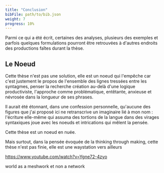 ```yaml
---
title: "Conclusion"
bibFile: path/to/bib.json
weight: 7
progress: 10%
---
```


Parmi ce qui a été écrit, certaines des analyses, plusieurs des exemples et parfois quelques formulations pourront être retrouvées à d'autres endroits des productions faîtes durant la thèse. 

## Le Noeud

Cette thèse n'est pas une solution, elle est un noeud qui l'empêche car c'est justement le propos de l'ensemble des lignes tressées entre les syntagmes, penser la recherche création au-delà d'une logique productiviste, l'approche comme problématique, entêtante, anxieuse et névrosée dans la longueur de ses phrases. 

Il aurait été étonnant, dans une confession personnelle, qu'aucune des figures que j'ai proposé ici ne retranscrive un imaginaire lié à mon nom : l'écriture elle-même qui assuma des tortions de la langue dans des virages syntaxiques joue avec les noeuds et intrications qui mêlent la pensée. 

Cette thèse est un noeud en nuée.

Mais surtout, dans la pensée évoquée de la thinking through making, cette thèse n'est pas finie, elle est une waystation vers ailleurs 

https://www.youtube.com/watch?v=Ygne72-4zyo

world as a meshwork et non a network